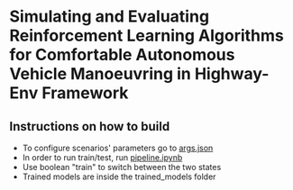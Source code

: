 # Simulating and Evaluating Reinforcement Learning Algorithms for Comfortable Autonomous Vehicle Manoeuvring in Highway-Env Framework

## Instructions on how to build
- To configure scenarios' parameters go to [args.json](args.json) 
- In order to run train/test, run [pipeline.ipynb](pipeline.ipynb)
- Use boolean "train" to switch between the two states
- Trained models are inside the trained_models folder
  